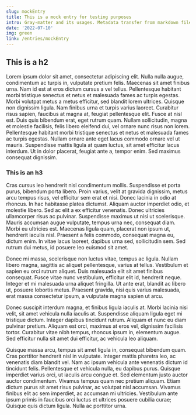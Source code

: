 ```yaml
---
slug: mockEntry
title: This is a mock entry for testing purposes
intro: Gray-matter and its usages. Metadata transfer from markdown files to components
date: '2022-07-10'
img: green
link: /entries/mockEntry
---
```


## This is a h2

Lorem ipsum dolor sit amet, consectetur adipiscing elit. Nulla nulla augue, condimentum ac turpis in, vulputate pretium felis. Maecenas sit amet finibus urna. Nam id est at eros dictum cursus a vel tellus. Pellentesque habitant morbi tristique senectus et netus et malesuada fames ac turpis egestas. Morbi volutpat metus a metus efficitur, sed blandit lorem ultrices. Quisque non dignissim ligula. Nam finibus urna et turpis varius laoreet. Curabitur risus sapien, faucibus at magna at, feugiat pellentesque elit. Fusce at nisl est. Duis quis bibendum erat, eget rutrum quam. Nullam sollicitudin, magna et molestie facilisis, felis libero eleifend dui, vel ornare nunc risus non lorem. Pellentesque habitant morbi tristique senectus et netus et malesuada fames ac turpis egestas. Nullam ornare ante eget lacus commodo ornare vel ut mauris. Suspendisse mattis ligula at quam luctus, sit amet efficitur lacus interdum. Ut in dolor placerat, feugiat ante a, tempor enim. Sed maximus consequat dignissim.

### This is an h3

Cras cursus leo hendrerit nisl condimentum mollis. Suspendisse et porta purus, bibendum porta libero. Proin varius, velit at gravida dignissim, metus arcu tempus risus, vel efficitur sem erat et nisi. Donec lacinia in odio at rhoncus. In hac habitasse platea dictumst. Aliquam auctor imperdiet odio, et molestie libero. Sed ac elit a ex efficitur venenatis. Donec ultricies ullamcorper risus ac pulvinar. Suspendisse maximus ut nisi ut scelerisque. Mauris accumsan augue vulputate, tempus urna nec, consequat diam. Morbi eu ultricies est. Maecenas ligula quam, placerat non ipsum ut, hendrerit iaculis nisl. Praesent a felis commodo, consequat magna eu, dictum enim. In vitae lacus laoreet, dapibus urna sed, sollicitudin sem. Sed rutrum dui metus, id posuere leo euismod sit amet.

Donec mi massa, scelerisque non luctus vitae, tempus ac ligula. Nullam libero magna, sagittis ac aliquet pellentesque, varius at tellus. Vestibulum et sapien eu orci rutrum aliquet. Duis malesuada elit sit amet finibus consequat. Fusce vitae nunc vestibulum, efficitur elit id, hendrerit neque. Integer et mi malesuada urna aliquet fringilla. Ut ante erat, blandit ac libero ut, posuere lobortis metus. Praesent gravida, nisi quis varius malesuada, erat massa consectetur ipsum, a vulputate magna sapien ut arcu.

Donec suscipit interdum magna, et finibus ligula iaculis at. Morbi lacinia nisi velit, sit amet vehicula nulla iaculis at. Suspendisse aliquam ligula eget mi tristique dictum. Integer dapibus tincidunt rutrum. Aliquam et nunc eu diam pulvinar pretium. Aliquam est orci, maximus at eros vel, dignissim facilisis tortor. Curabitur vitae nibh tempus, rhoncus ipsum in, elementum augue. Sed efficitur nulla sit amet dui efficitur, ac vehicula leo aliquam.

Quisque massa arcu, tempus sit amet ligula in, consequat bibendum quam. Cras porttitor hendrerit nisl in vulputate. Integer mattis pharetra leo, ac venenatis diam blandit vel. Nam ac ipsum vehicula ante venenatis dictum id tincidunt felis. Pellentesque et vehicula nulla, eu dapibus purus. Quisque imperdiet varius orci, ut iaculis arcu congue et. Sed elementum justo auctor auctor condimentum. Vivamus tempus quam nec pretium aliquam. Etiam dictum purus sit amet risus pulvinar, ac volutpat nisl accumsan. Vivamus finibus elit ac sem imperdiet, ac accumsan mi ultricies. Vestibulum ante ipsum primis in faucibus orci luctus et ultrices posuere cubilia curae; Quisque quis dictum ligula. Nulla ac porttitor urna.
